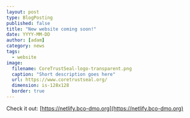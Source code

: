```yaml
---
layout: post
type: BlogPosting
published: false
title: "New website coming soon!"
date: YYYY-MM-DD
author: [adam]
category: news
tags: 
  - website
image:
  filename: CoreTrustSeal-logo-transparent.png
  caption: "Short description goes here"
  url: https://www.coretrustseal.org/
  dimension: is-128x128
  border: true
---
```


Check it out: [https://netlify.bco-dmo.org](https://netlify.bco-dmo.org)
